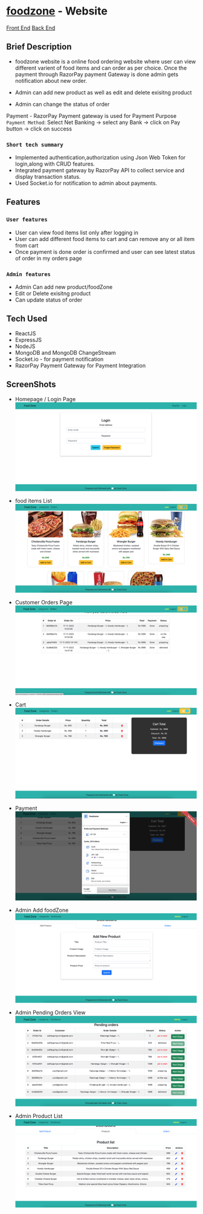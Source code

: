 # [foodzone](https://courageous-vacherin-7d1d78.netlify.app) - Website

  [Front End](https://github.com/sathiyapriyakm/foodzone_frontend)
  [Back End](https://github.com/sathiyapriyakm/foodzone_backend)

## Brief Description

- foodzone website is a  online food ordering website where user can view different varient of food items and can order as per choice.
Once the payment through RazorPay payment Gateway is done admin gets notification about new order.

- Admin can add new product as well as edit and delete exisitng product
- Admin can change the status of order 


Payment - RazorPay Payment gateway is used for Payment Purpose  
`Payment Method`:
Select Net Banking -> select any Bank -> click on Pay button -> click on success

### `Short tech summary`
  - Implemented authentication,authorization using Json Web Token for login,along with CRUD features.
  - Integrated payment gateway by RazorPay API to collect service and display transaction status.
  - Used Socket.io for notification to admin about payments.
  


## Features

### `User features`
  - User can view food items list only after logging in 
  - User can add different food items to cart and can remove any or all item from cart
  - Once payment is done order is confirmed and user can see latest status of order in my orders page  
  

### `Admin features`
  - Admin Can add new product/foodZone
  - Edit or Delete exisitng product
  - Can update status of order
 
  
## Tech Used
  - ReactJS
  - ExpressJS
  - NodeJS
  - MongoDB and MongoDB ChangeStream
  - Socket.io - for payment notification
  - RazorPay Payment Gateway for Payment Integration

## ScreenShots
- Homepage / Login Page
![Homepage](/ScreenShots/Home.JPG "Homepage")

- food items List 
![food items List ](/ScreenShots/FoodItemList.JPG "food items List ")

- Customer Orders Page
![Customer Orders Page](/ScreenShots/CustomerOrdersPage.JPG "Customer Orders Page")

- Cart 
![Cart](/ScreenShots/Cart.JPG "Cart View")

- Payment
![Payment](/ScreenShots/Payment.JPG "Payment")

- Admin Add foodZone 
![Add food items ](/ScreenShots/AddfoodItems.JPG "Add food item ")

- Admin Pending Orders View
![Admin Pending Orders](/ScreenShots/AdminPendingOrders.JPG "Admin Pending Orders")

- Admin Product List
![Admin Product List](/ScreenShots/AdminProductList.JPG "Admin Product List")








